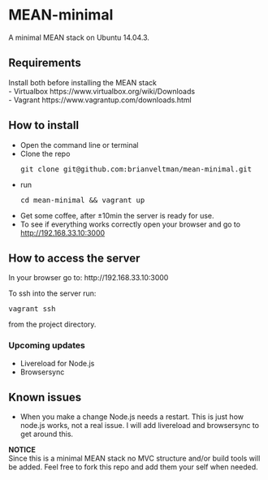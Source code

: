<h1>MEAN-minimal</h1>

A minimal MEAN stack on Ubuntu 14.04.3.

<H2>Requirements</h2>
Install both before installing the MEAN stack<br>
- Virtualbox https://www.virtualbox.org/wiki/Downloads<br>
- Vagrant https://www.vagrantup.com/downloads.html<br>


<h2>How to install</h2>
<ul>
<li>Open the command line or terminal</li>
<li>Clone the repo <pre>git clone git@github.com:brianveltman/mean-minimal.git</pre></li>
<li>run <pre>cd mean-minimal && vagrant up</pre></li>
<li>Get some coffee, after ±10min the server is ready for use.</li>
<li>To see if everything works correctly open your browser and go to <a href="http://192.168.33.10:3000">http://192.168.33.10:3000</a></li>
</ul>

<h2>How to access the server</h2>
In your browser go to: http://192.168.33.10:3000

To ssh into the server run: <pre>vagrant ssh</pre> from the project directory.


<h3>Upcoming updates</h3>
<ul>
<li>Livereload for Node.js</li>
<li>Browsersync</li>
</ul>

<h2>Known issues</h2>
<ul>
<li>When you make a change Node.js needs a restart. This is just how node.js works, not a real issue. I will add livereload and browsersync to get around this.</li>
</ul>

<strong>NOTICE</strong><br>
Since this is a minimal MEAN stack no MVC structure and/or build tools will be added. Feel free to fork this repo and add them your self when needed.

